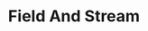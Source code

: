 ---
title: "Field And Stream"
address: "Field and Stream, 24 Charlemount Street, Moy, Co. Tyrone"
tel: "+44 (0)28 8778 9533"
county: "Tyrone"
category: "Coarse Angling"
type: "Content"
lat: "54.505088806152344"
lng: "-6.764308929443359"
---